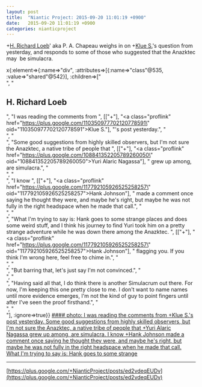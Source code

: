 ```yaml
---
layout: post
title:  "Niantic Project: 2015-09-20 11:01:19 +0900"
date:   2015-09-20 11:01:19 +0900
categories: nianticproject
---
```

+[H. Richard Loeb](https://plus.google.com/117506125229608138804 "")' aka P. A. Chapeau weighs in on +[Klue S.](https://plus.google.com/110350977702120778591 "")'s question from yesterday, and responds to some of those who suggested that the Anazktec may  be simulacra.

x{:element=>{:name=>"div", :attributes=>[{:name=>"class"@535, :value=>"shared"@542}], :children=>["<br />", "<h2>H. Richard Loeb</h2>", "I was reading the comments from ", [["+"], "<a class=\"proflink\" href=\"https://plus.google.com/110350977702120778591\" oid=\"110350977702120778591\">Klue S.</a>"], "'s post yesterday.", "<br />", "<br />", "Some good suggestions from highly skilled observers, but I'm not sure the Anazktec, a native tribe of people that ", [["+"], "<a class=\"proflink\" href=\"https://plus.google.com/108841352205789260050\" oid=\"108841352205789260050\">Yuri Alaric Nagassa</a>"], " grew up among, are simulacra.", "<br />", "<br />", "I know ", [["+"], "<a class=\"proflink\" href=\"https://plus.google.com/117792105926525258257\" oid=\"117792105926525258257\">Hank Johnson</a>"], " made a comment once saying he thought they were, and maybe he's right, but maybe he was not fully in the right headspace when he made that call.", "<br />", "<br />", "What I'm trying to say is: Hank goes to some strange places and does some weird stuff, and I think his journey to find Yuri took him on a pretty strange adventure while he was down there among the Anazktec. ", [["+"], "<a class=\"proflink\" href=\"https://plus.google.com/117792105926525258257\" oid=\"117792105926525258257\">Hank Johnson</a>"], " flagging you. If you think I'm wrong here, feel free to chime in.", "<br />", "<br />", "But barring that, let's just say I'm not convinced.", "<br />", "<br />", "Having said all that, I do think there is another Simulacrum out there. For now, I'm keeping this one pretty close to me. I don't want to name names until more evidence emerges, I'm not the kind of guy to point fingers until after I've seen the proof firsthand.", "<br />", "<br />"], :ignore=>true}}
[#### photo: I was reading the comments from +Klue S.'s post yesterday.
Some good suggestions from highly skilled observers, but I'm not sure the Anazktec, a native tribe of people that +Yuri Alaric Nagassa grew up among, are simulacra.
I know +Hank Johnson made a comment once saying he thought they were, and maybe he's right, but maybe he was not fully in the right headspace when he made that call.
What I'm trying to say is: Hank goes to some strange](https://lh3.googleusercontent.com/-oq5xoD30MQw/Vf4SmDVZyDI/AAAAAAAABcs/V09ExytpP34/w800-h512/Another.jpg "")
- - -
[https://plus.google.com/+NianticProject/posts/ed2vdeqEUDv](https://plus.google.com/+NianticProject/posts/ed2vdeqEUDv)
